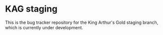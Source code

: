 # KAG staging

This is the bug tracker repository for the King Arthur's Gold staging branch, which is currently under development.
